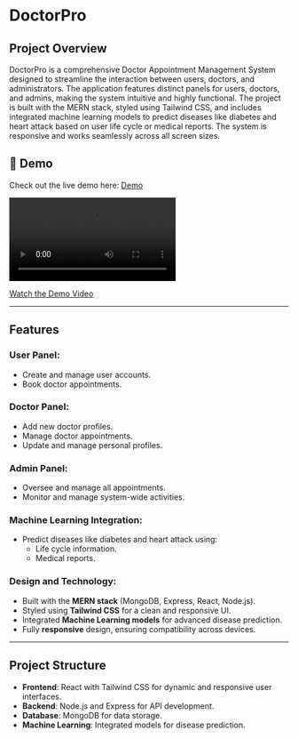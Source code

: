 # DoctorPro

## Project Overview
DoctorPro is a comprehensive Doctor Appointment Management System designed to streamline the interaction between users, doctors, and administrators. The application features distinct panels for users, doctors, and admins, making the system intuitive and highly functional. The project is built with the MERN stack, styled using Tailwind CSS, and includes integrated machine learning models to predict diseases like diabetes and heart attack based on user life cycle or medical reports. The system is responsive and works seamlessly across all screen sizes.

## 🚀 Demo

Check out the live demo here: [Demo](https://doctor-prime.onrender.com)

<video controls>
  <source src="DoctorPro.mp4" type="video/mp4">
  Your browser does not support the video tag.
</video>

[Watch the Demo Video](./DoctorPro.mp4)

---

## Features

### User Panel:
- Create and manage user accounts.
- Book doctor appointments.

### Doctor Panel:
- Add new doctor profiles.
- Manage doctor appointments.
- Update and manage personal profiles.

### Admin Panel:
- Oversee and manage all appointments.
- Monitor and manage system-wide activities.

### Machine Learning Integration:
- Predict diseases like diabetes and heart attack using:
  - Life cycle information.
  - Medical reports.

### Design and Technology:
- Built with the **MERN stack** (MongoDB, Express, React, Node.js).
- Styled using **Tailwind CSS** for a clean and responsive UI.
- Integrated **Machine Learning models** for advanced disease prediction.
- Fully **responsive** design, ensuring compatibility across devices.

---

## Project Structure

- **Frontend**: React with Tailwind CSS for dynamic and responsive user interfaces.
- **Backend**: Node.js and Express for API development.
- **Database**: MongoDB for data storage.
- **Machine Learning**: Integrated models for disease prediction.

